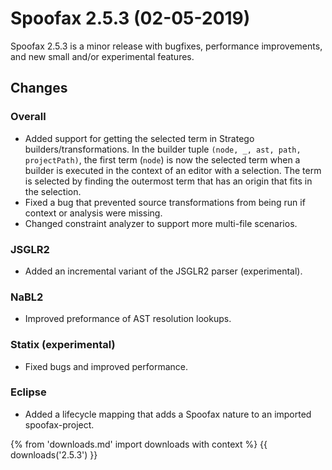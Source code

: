 # Spoofax 2.5.3 (02-05-2019)

Spoofax 2.5.3 is a minor release with bugfixes, performance
improvements, and new small and/or experimental features.

## Changes

### Overall

-   Added support for getting the selected term in Stratego
    builders/transformations. In the builder tuple
    `(node, _, ast, path, projectPath)`, the first term (`node`) is now
    the selected term when a builder is executed in the context of an
    editor with a selection. The term is selected by finding the
    outermost term that has an origin that fits in the selection.
-   Fixed a bug that prevented source transformations from being run if
    context or analysis were missing.
-   Changed constraint analyzer to support more multi-file scenarios.

### JSGLR2

-   Added an incremental variant of the JSGLR2 parser (experimental).

### NaBL2

-   Improved preformance of AST resolution lookups.

### Statix (experimental)

-   Fixed bugs and improved performance.

### Eclipse

-   Added a lifecycle mapping that adds a Spoofax nature to an imported
    spoofax-project.

{% from 'downloads.md' import downloads with context %}
{{ downloads('2.5.3') }}
